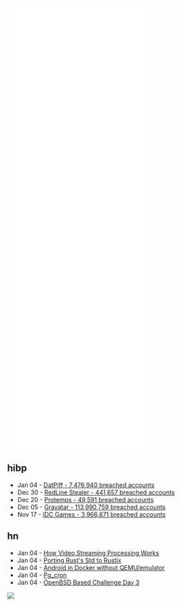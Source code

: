 ![Metrics](https://raw.githubusercontent.com/phixion/phixion/master/metrics.svg)

## hibp

<!--
for https://github.com/phixion/phixion/blob/main/.github/workflows/feeds.yml
-->
<!--START_SECTION:haveibeenpwnd-->
- Jan 04 - [DatPiff - 7,476,940 breached accounts](https://haveibeenpwned.com/PwnedWebsites#DatPiff)
- Dec 30 - [RedLine Stealer - 441,657 breached accounts](https://haveibeenpwned.com/PwnedWebsites#RedLineStealer)
- Dec 20 - [Protemps - 49,591 breached accounts](https://haveibeenpwned.com/PwnedWebsites#Protemps)
- Dec 05 - [Gravatar - 113,990,759 breached accounts](https://haveibeenpwned.com/PwnedWebsites#Gravatar)
- Nov 17 - [IDC Games - 3,966,871 breached accounts](https://haveibeenpwned.com/PwnedWebsites#IDCGames)
<!--END_SECTION:haveibeenpwnd-->

## hn

<!--
for https://github.com/phixion/phixion/blob/main/.github/workflows/feeds.yml
-->
<!--START_SECTION:hn-->
- Jan 04 - [How Video Streaming Processing Works](https://howvideo.works/#processing)
- Jan 04 - [Porting Rust's Std to Rustix](https://blog.sunfishcode.online/port-std-to-rustix/)
- Jan 04 - [Android in Docker without QEMU/emulator](https://github.com/remote-android/redroid-doc)
- Jan 04 - [Pg_cron](https://github.com/citusdata/pg_cron)
- Jan 04 - [OpenBSD Based Challenge Day 3](https://write.as/adventures-in-bsd/openbsd-based-challenge-day-3)
<!--END_SECTION:hn-->

<!--
for https://yhype.me
-->
![](https://hit.yhype.me/github/profile?user_id=13013670)
